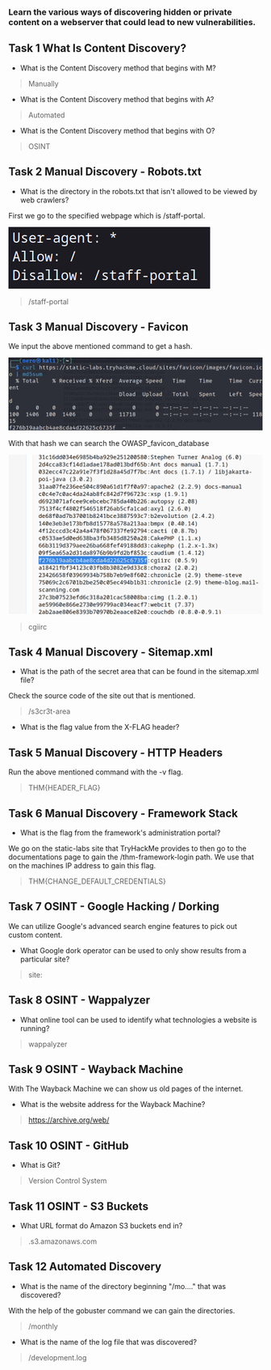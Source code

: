### Learn the various ways of discovering hidden or private content on a webserver that could lead to new vulnerabilities.

## Task 1 What Is Content Discovery?

- What is the Content Discovery method that begins with M?
> Manually

- What is the Content Discovery method that begins with A?
> Automated

- What is the Content Discovery method that begins with O?
> OSINT

## Task 2 Manual Discovery - Robots.txt


- What is the directory in the robots.txt that isn't allowed to be viewed by web crawlers?

First we go to the specified webpage which is /staff-portal.

![](Attachments/staffportal.png)

> /staff-portal

## Task 3 Manual Discovery - Favicon


We input the above mentioned command to get a hash.

![](Attachments/the%20has.png)

With that hash we can search the OWASP_favicon_database

![](Attachments/the%20database.png)

> cgiirc


## Task 4 Manual Discovery - Sitemap.xml


- What is the path of the secret area that can be found in the sitemap.xml file?

Check the source code of the site out that is mentioned.

> /s3cr3t-area

- What is the flag value from the X-FLAG header?

## Task 5 Manual Discovery - HTTP Headers

Run the above mentioned command with the -v flag.

> THM{HEADER_FLAG}

## Task 6 Manual Discovery - Framework Stack


- What is the flag from the framework's administration portal?

We go on the static-labs site that TryHackMe provides to then go to the documentations page to gain the /thm-framework-login path. We use that on the machines IP address to gain this flag.

> THM{CHANGE_DEFAULT_CREDENTIALS}

## Task 7 OSINT - Google Hacking / Dorking

We can utilize Google's advanced search engine features to pick out custom content.

- What Google dork operator can be used to only show results from a particular site?
> site:

## Task 8 OSINT - Wappalyzer

- What online tool can be used to identify what technologies a website is running?
> wappalyzer


## Task 9 OSINT - Wayback Machine

With The Wayback Machine we can show us old pages of the internet.

- What is the website address for the Wayback Machine?
> https://archive.org/web/

## Task 10 OSINT - GitHub

- What is Git?
> Version Control System

## Task 11 OSINT - S3 Buckets

- What URL format do Amazon S3 buckets end in?
> .s3.amazonaws.com

## Task 12 Automated Discovery

- What is the name of the directory beginning "/mo...." that was discovered?

With the help of the gobuster command we can gain the directories.

> /monthly

- What is the name of the log file that was discovered?
> /development.log

